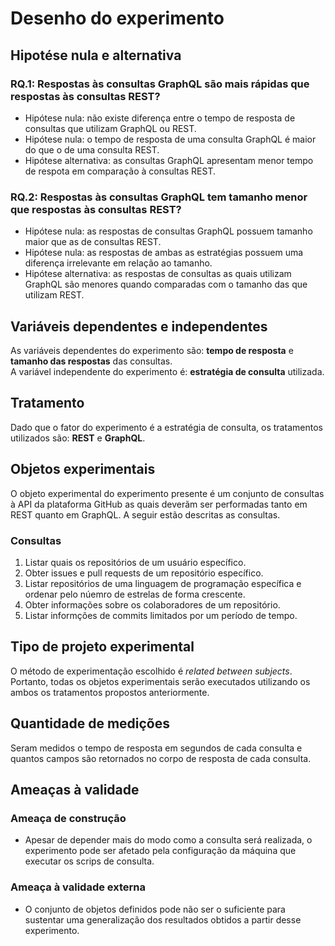 
# Desenho do experimento

## Hipotése nula e alternativa

### RQ.1: Respostas às consultas GraphQL são mais rápidas que respostas às consultas REST?

* Hipótese nula: não existe diferença entre o tempo de resposta de consultas que utilizam GraphQL ou REST.
* Hipótese nula: o tempo de resposta de uma consulta GraphQL é maior do que o de uma consulta REST.
* Hipótese alternativa: as consultas GraphQL apresentam menor tempo de respota em comparação à consultas REST.

### RQ.2: Respostas às consultas GraphQL tem tamanho menor que respostas às consultas REST?

* Hipótese nula: as respostas de consultas GraphQL possuem tamanho maior que as de consultas REST.
* Hipótese nula: as respostas de ambas as estratégias possuem uma diferença irrelevante em relação ao tamanho.
* Hipótese alternativa: as respostas de consultas as quais utilizam GraphQL são menores quando comparadas com o tamanho das que utilizam REST.

## Variáveis dependentes e independentes

As variáveis dependentes do experimento são: **tempo de resposta** e **tamanho das respostas** das consultas.  
A variável independente do experimento é: **estratégia de consulta** utilizada.  

## Tratamento

Dado que o fator do experimento é a estratégia de consulta, os tratamentos utilizados são: **REST** e **GraphQL**.  

## Objetos experimentais

O objeto experimental do experimento presente é um conjunto de consultas à API da plataforma GitHub as quais deverãm ser performadas tanto em REST quanto em GraphQL. A seguir estão descritas as consultas.

### Consultas

1. Listar quais os repositórios de um usuário específico.
2. Obter issues e pull requests de um repositório específico.
3. Listar repositórios de uma linguagem de programação específica e ordenar pelo núemro de estrelas de forma crescente.
4. Obter informações sobre os colaboradores de um repositório.
5. Listar informções de commits limitados por um período de tempo.

## Tipo de projeto experimental

O método de experimentação escolhido é *related between subjects*. Portanto, todas os objetos experimentais serão executados utilizando os ambos os tratamentos propostos anteriormente.  

## Quantidade de medições

Seram medidos o tempo de resposta em segundos de cada consulta e quantos campos são retornados no corpo de resposta de cada consulta.

## Ameaças à validade 

### Ameaça de construção

* Apesar de depender mais do modo como a consulta será realizada, o experimento pode ser afetado pela configuração da máquina que executar os scrips de consulta.

### Ameaça à validade externa

* O conjunto de objetos definidos pode não ser o suficiente para sustentar uma generalização dos resultados obtidos a partir desse experimento.
